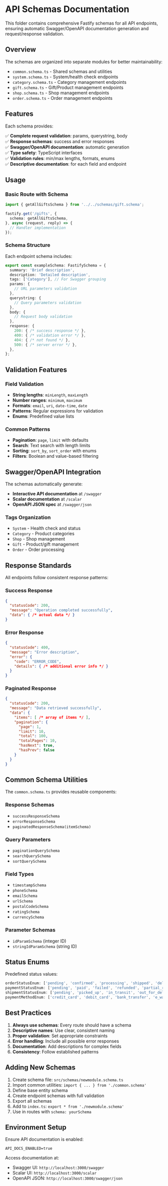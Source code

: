 # API Schemas Documentation

This folder contains comprehensive Fastify schemas for all API endpoints, ensuring automatic Swagger/OpenAPI documentation generation and request/response validation.

## Overview

The schemas are organized into separate modules for better maintainability:

- `common.schema.ts` - Shared schemas and utilities
- `system.schema.ts` - System/health check endpoints
- `category.schema.ts` - Category management endpoints
- `gift.schema.ts` - Gift/Product management endpoints
- `shop.schema.ts` - Shop management endpoints
- `order.schema.ts` - Order management endpoints

## Features

Each schema provides:

✅ **Complete request validation**: params, querystring, body  
✅ **Response schemas**: success and error responses  
✅ **Swagger/OpenAPI documentation**: automatic generation  
✅ **Type safety**: TypeScript interfaces  
✅ **Validation rules**: min/max lengths, formats, enums  
✅ **Descriptive documentation**: for each field and endpoint  

## Usage

### Basic Route with Schema

```typescript
import { getAllGiftsSchema } from '../../schemas/gift.schema';

fastify.get('/gifts', {
  schema: getAllGiftsSchema,
}, async (request, reply) => {
  // Handler implementation
});
```

### Schema Structure

Each endpoint schema includes:

```typescript
export const exampleSchema: FastifySchema = {
  summary: 'Brief description',
  description: 'Detailed description',
  tags: ['Category'], // For Swagger grouping
  params: {
    // URL parameters validation
  },
  querystring: {
    // Query parameters validation
  },
  body: {
    // Request body validation
  },
  response: {
    200: { /* success response */ },
    400: { /* validation error */ },
    404: { /* not found */ },
    500: { /* server error */ },
  },
};
```

## Validation Features

### Field Validation
- **String lengths**: `minLength`, `maxLength`
- **Number ranges**: `minimum`, `maximum`
- **Formats**: `email`, `uri`, `date-time`, `date`
- **Patterns**: Regular expressions for validation
- **Enums**: Predefined value lists

### Common Patterns
- **Pagination**: `page`, `limit` with defaults
- **Search**: Text search with length limits
- **Sorting**: `sort_by`, `sort_order` with enums
- **Filters**: Boolean and value-based filtering

## Swagger/OpenAPI Integration

The schemas automatically generate:

- **Interactive API documentation** at `/swagger`
- **Scalar documentation** at `/scalar`
- **OpenAPI JSON spec** at `/swagger/json`

### Tags Organization
- `System` - Health check and status
- `Category` - Product categories
- `Shop` - Shop management
- `Gift` - Product/gift management
- `Order` - Order processing

## Response Standards

All endpoints follow consistent response patterns:

### Success Response
```json
{
  "statusCode": 200,
  "message": "Operation completed successfully",
  "data": { /* actual data */ }
}
```

### Error Response
```json
{
  "statusCode": 400,
  "message": "Error description",
  "error": {
    "code": "ERROR_CODE",
    "details": { /* additional error info */ }
  }
}
```

### Paginated Response
```json
{
  "statusCode": 200,
  "message": "Data retrieved successfully",
  "data": {
    "items": [ /* array of items */ ],
    "pagination": {
      "page": 1,
      "limit": 10,
      "total": 100,
      "totalPages": 10,
      "hasNext": true,
      "hasPrev": false
    }
  }
}
```

## Common Schema Utilities

The `common.schema.ts` provides reusable components:

### Response Schemas
- `successResponseSchema`
- `errorResponseSchema`
- `paginatedResponseSchema(itemSchema)`

### Query Parameters
- `paginationQuerySchema`
- `searchQuerySchema`
- `sortQuerySchema`

### Field Types
- `timestampSchema`
- `phoneSchema`
- `emailSchema`
- `urlSchema`
- `postalCodeSchema`
- `ratingSchema`
- `currencySchema`

### Parameter Schemas
- `idParamSchema` (integer ID)
- `stringIdParamSchema` (string ID)

## Status Enums

Predefined status values:

```typescript
orderStatusEnum: ['pending', 'confirmed', 'processing', 'shipped', 'delivered', 'cancelled', 'refunded']
paymentStatusEnum: ['pending', 'paid', 'failed', 'refunded', 'partial_refund']
shipmentStatusEnum: ['pending', 'picked_up', 'in_transit', 'out_for_delivery', 'delivered', 'failed', 'returned']
paymentMethodEnum: ['credit_card', 'debit_card', 'bank_transfer', 'e_wallet', 'cash_on_delivery', 'installment']
```

## Best Practices

1. **Always use schemas**: Every route should have a schema
2. **Descriptive names**: Use clear, consistent naming
3. **Proper validation**: Set appropriate constraints
4. **Error handling**: Include all possible error responses
5. **Documentation**: Add descriptions for complex fields
6. **Consistency**: Follow established patterns

## Adding New Schemas

1. Create schema file: `src/schemas/newmodule.schema.ts`
2. Import common utilities: `import { ... } from './common.schema'`
3. Define base entity schema
4. Create endpoint schemas with full validation
5. Export all schemas
6. Add to `index.ts`: `export * from './newmodule.schema'`
7. Use in routes with `schema: yourSchema`

## Environment Setup

Ensure API documentation is enabled:

```env
API_DOCS_ENABLED=true
```

Access documentation at:
- Swagger UI: `http://localhost:3000/swagger`
- Scalar UI: `http://localhost:3000/scalar`
- OpenAPI JSON: `http://localhost:3000/swagger/json`
